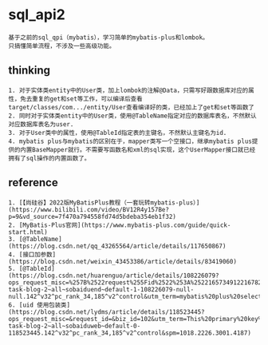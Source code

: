 # sql_api2
    基于之前的sql_qpi（mybatis），学习简单的mybatis-plus和lombok。
    只搞懂简单流程，不涉及一些高级功能。

## thinking
    1. 对于实体类entity中的User类，加上lombok的注解@Data，只需写好跟数据库对应的属性，免去重复的get和set等工作，可以编译后查看target/classes/com.../entity/User查看编译好的类，已经加上了get和set等函数了
    2. 同时对于实体类entity中的User类，使用@TableName指定对应的数据库表名，不然默认对应数据库表名为user.
    3. 对于User类中的属性，使用@TableId指定表的主键名，不然默认主键名为id.
    4. mybatis plus与mybatis的区别在于，mapper类写一个空接口，继承mybatis plus提供的内置BaseMapper就行。不需要写函数名和xml的sql实现，这个UserMapper接口就已经拥有了sql操作的内置函数了。

## reference
    1. [【尚硅谷】2022版MyBatisPlus教程（一套玩转mybatis-plus）](https://www.bilibili.com/video/BV12R4y157Be?p=9&vd_source=7f470a794558fd74d5bdeba354eb1f32)
    2. [MyBatis-Plus官网](https://www.mybatis-plus.com/guide/quick-start.html)
    3. [@TableName](https://blog.csdn.net/qq_43265564/article/details/117650867)
    4. [接口加参数](https://blog.csdn.net/weixin_43453386/article/details/83419060)
    5. [@TableId](https://blog.csdn.net/huarenguo/article/details/108226079?ops_request_misc=%257B%2522request%255Fid%2522%253A%2522165734912216782395315767%2522%252C%2522scm%2522%253A%252220140713.130102334..%2522%257D&request_id=165734912216782395315767&biz_id=0&utm_medium=distribute.pc_search_result.none-task-blog-2~all~sobaiduend~default-1-108226079-null-null.142^v32^pc_rank_34,185^v2^control&utm_term=mybatis%20plus%20selectbyid%E4%BD%BF%E7%94%A8&spm=1018.2226.3001.4187)
    6. [uid 使用包装类](https://blog.csdn.net/lydms/article/details/118523445?ops_request_misc=&request_id=&biz_id=102&utm_term=This%20primary%20key%20of%20%22uid%22%20is%20p&utm_medium=distribute.pc_search_result.none-task-blog-2~all~sobaiduweb~default-0-118523445.142^v32^pc_rank_34,185^v2^control&spm=1018.2226.3001.4187)
